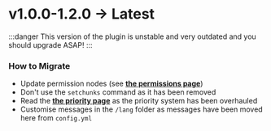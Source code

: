 # v1.0.0-1.2.0 -> Latest

:::danger
This version of the plugin is unstable and very outdated and you should upgrade ASAP!
:::

### How to Migrate
- Update permission nodes (see **[the permissions page](../usage/permissions.md)**)
- Don't use the `setchunks` command as it has been removed
- Read the **[the priority page](../getting-started/priority.md)** as the priority system has been overhauled
- Customise messages in the `/lang` folder as messages have been moved here from `config.yml`